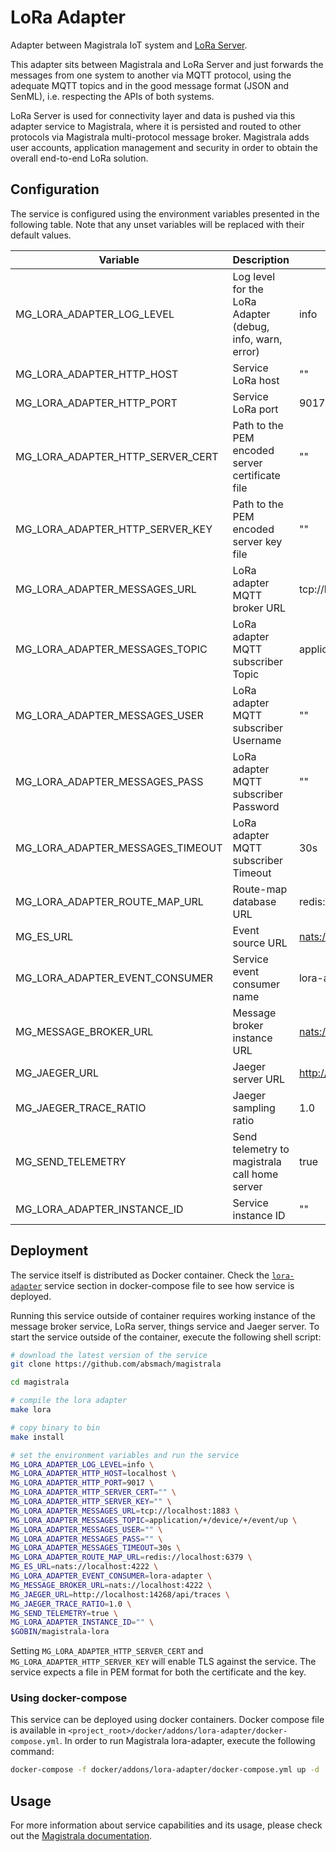 # LoRa Adapter

Adapter between Magistrala IoT system and [LoRa Server](https://github.com/brocaar/chirpstack-network-server).

This adapter sits between Magistrala and LoRa Server and just forwards the messages from one system to another via MQTT protocol, using the adequate MQTT topics and in the good message format (JSON and SenML), i.e. respecting the APIs of both systems.

LoRa Server is used for connectivity layer and data is pushed via this adapter service to Magistrala, where it is persisted and routed to other protocols via Magistrala multi-protocol message broker. Magistrala adds user accounts, application management and security in order to obtain the overall end-to-end LoRa solution.

## Configuration

The service is configured using the environment variables presented in the following table. Note that any unset variables will be replaced with their default values.

| Variable                         | Description                                               | Default                             |
| -------------------------------- | --------------------------------------------------------- | ----------------------------------- |
| MG_LORA_ADAPTER_LOG_LEVEL        | Log level for the LoRa Adapter (debug, info, warn, error) | info                                |
| MG_LORA_ADAPTER_HTTP_HOST        | Service LoRa host                                         | ""                                  |
| MG_LORA_ADAPTER_HTTP_PORT        | Service LoRa port                                         | 9017                                |
| MG_LORA_ADAPTER_HTTP_SERVER_CERT | Path to the PEM encoded server certificate file           | ""                                  |
| MG_LORA_ADAPTER_HTTP_SERVER_KEY  | Path to the PEM encoded server key file                   | ""                                  |
| MG_LORA_ADAPTER_MESSAGES_URL     | LoRa adapter MQTT broker URL                              | tcp://localhost:1883                |
| MG_LORA_ADAPTER_MESSAGES_TOPIC   | LoRa adapter MQTT subscriber Topic                        | application/+/device/+/event/up     |
| MG_LORA_ADAPTER_MESSAGES_USER    | LoRa adapter MQTT subscriber Username                     | ""                                  |
| MG_LORA_ADAPTER_MESSAGES_PASS    | LoRa adapter MQTT subscriber Password                     | ""                                  |
| MG_LORA_ADAPTER_MESSAGES_TIMEOUT | LoRa adapter MQTT subscriber Timeout                      | 30s                                 |
| MG_LORA_ADAPTER_ROUTE_MAP_URL    | Route-map database URL                                    | redis://localhost:6379              |
| MG_ES_URL                        | Event source URL                                          | <nats://localhost:4222>             |
| MG_LORA_ADAPTER_EVENT_CONSUMER   | Service event consumer name                               | lora-adapter                        |
| MG_MESSAGE_BROKER_URL            | Message broker instance URL                               | <nats://localhost:4222>             |
| MG_JAEGER_URL                    | Jaeger server URL                                         | <http://localhost:14268/api/traces> |
| MG_JAEGER_TRACE_RATIO            | Jaeger sampling ratio                                     | 1.0                                 |
| MG_SEND_TELEMETRY                | Send telemetry to magistrala call home server             | true                                |
| MG_LORA_ADAPTER_INSTANCE_ID      | Service instance ID                                       | ""                                  |

## Deployment

The service itself is distributed as Docker container. Check the [`lora-adapter`](https://github.com/absmach/magistrala/blob/main/docker/addons/lora-adapter/docker-compose.yml) service section in docker-compose file to see how service is deployed.

Running this service outside of container requires working instance of the message broker service, LoRa server, things service and Jaeger server.
To start the service outside of the container, execute the following shell script:

```bash
# download the latest version of the service
git clone https://github.com/absmach/magistrala

cd magistrala

# compile the lora adapter
make lora

# copy binary to bin
make install

# set the environment variables and run the service
MG_LORA_ADAPTER_LOG_LEVEL=info \
MG_LORA_ADAPTER_HTTP_HOST=localhost \
MG_LORA_ADAPTER_HTTP_PORT=9017 \
MG_LORA_ADAPTER_HTTP_SERVER_CERT="" \
MG_LORA_ADAPTER_HTTP_SERVER_KEY="" \
MG_LORA_ADAPTER_MESSAGES_URL=tcp://localhost:1883 \
MG_LORA_ADAPTER_MESSAGES_TOPIC=application/+/device/+/event/up \
MG_LORA_ADAPTER_MESSAGES_USER="" \
MG_LORA_ADAPTER_MESSAGES_PASS="" \
MG_LORA_ADAPTER_MESSAGES_TIMEOUT=30s \
MG_LORA_ADAPTER_ROUTE_MAP_URL=redis://localhost:6379 \
MG_ES_URL=nats://localhost:4222 \
MG_LORA_ADAPTER_EVENT_CONSUMER=lora-adapter \
MG_MESSAGE_BROKER_URL=nats://localhost:4222 \
MG_JAEGER_URL=http://localhost:14268/api/traces \
MG_JAEGER_TRACE_RATIO=1.0 \
MG_SEND_TELEMETRY=true \
MG_LORA_ADAPTER_INSTANCE_ID="" \
$GOBIN/magistrala-lora
```

Setting `MG_LORA_ADAPTER_HTTP_SERVER_CERT` and `MG_LORA_ADAPTER_HTTP_SERVER_KEY` will enable TLS against the service. The service expects a file in PEM format for both the certificate and the key.

### Using docker-compose

This service can be deployed using docker containers. Docker compose file is available in `<project_root>/docker/addons/lora-adapter/docker-compose.yml`. In order to run Magistrala lora-adapter, execute the following command:

```bash
docker-compose -f docker/addons/lora-adapter/docker-compose.yml up -d
```

## Usage

For more information about service capabilities and its usage, please check out the [Magistrala documentation](https://docs.magistrala.abstractmachines.fr/lora).
